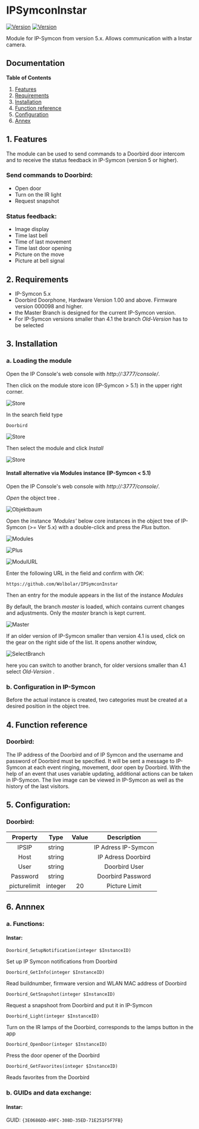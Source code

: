 # IPSymconInstar
[![Version](https://img.shields.io/badge/Symcon-PHPModul-red.svg)](https://www.symcon.de/service/dokumentation/entwicklerbereich/sdk-tools/sdk-php/)
[![Version](https://img.shields.io/badge/Symcon%20Version-5.0%20%3E-green.svg)](https://www.symcon.de/forum/threads/38222-IP-Symcon-5-0-verf%C3%BCgbar)


Module for IP-Symcon from version 5.x. Allows communication with a Instar camera.

## Documentation

**Table of Contents**

1. [Features](#1-features)
2. [Requirements](#2-requirements)
3. [Installation](#3-installation)
4. [Function reference](#4-functionreference)
5. [Configuration](#5-configuration)
6. [Annex](#6-annex)

## 1. Features

The module can be used to send commands to a Doorbird door intercom and to receive the status feedback in IP-Symcon (version 5 or higher).

### Send commands to Doorbird:  

 - Open door 
 - Turn on the IR light
 - Request snapshot

### Status feedback:  

 - Image display
 - Time last bell
 - Time of last movement
 - Time last door opening
 - Picture on the move
 - Picture at bell signal
  

## 2. Requirements

 - IP-Symcon 5.x
 - Doorbird Doorphone, Hardware Version 1.00 and above. Firmware version 000098 and higher.
 - the Master Branch is designed for the current IP-Symcon version.
 - For IP-Symcon versions smaller than 4.1 the branch _Old-Version_ has to be selected

## 3. Installation

### a. Loading the module

Open the IP Console's web console with _http://<IP-Symcon IP>:3777/console/_.

Then click on the module store icon (IP-Symcon > 5.1) in the upper right corner.

![Store](img/store_icon.png?raw=true "open store")

In the search field type

```
Doorbird
```  


![Store](img/module_store_search_en.png?raw=true "module search")

Then select the module and click _Install_

![Store](img/install_en.png?raw=true "install")


#### Install alternative via Modules instance (IP-Symcon < 5.1)

Open the IP Console's web console with _http://<IP-Symcon IP>:3777/console/_.

_Open_ the object tree .

![Objektbaum](img/object_tree.png?raw=true "Objektbaum")	

Open the instance _'Modules'_ below core instances in the object tree of IP-Symcon (>= Ver 5.x) with a double-click and press the _Plus_ button.

![Modules](img/modules.png?raw=true "Modules")	

![Plus](img/plus.png?raw=true "Plus")	

![ModulURL](img/add_module.png?raw=true "Add Module")
 
Enter the following URL in the field and confirm with _OK_:

```
https://github.com/Wolbolar/IPSymconInstar
```  
	         
Then an entry for the module appears in the list of the instance _Modules_

By default, the branch _master_ is loaded, which contains current changes and adjustments.
Only the _master_ branch is kept current.

![Master](img/master.png?raw=true "master") 

If an older version of IP-Symcon smaller than version 4.1 is used, click on the gear on the right side of the list.
It opens another window,

![SelectBranch](img/select_branch_en.png?raw=true "select branch") 

here you can switch to another branch, for older versions smaller than 4.1 select _Old-Version_ .

### b. Configuration in IP-Symcon

Before the actual instance is created, two categories must be created at a desired position in the object tree.


## 4. Function reference

### Doorbird:

The IP address of the Doorbird and of IP Symcon and the username and password of Doorbird must be specified.
It will be sent a message to IP-Symcon at each event ringing, movement, door open by Doorbird.
With the help of an event that uses variable updating, additional actions can be taken in IP-Symcon.
The live image can be viewed in IP-Symcon as well as the history of the last visitors.


## 5. Configuration:

### Doorbird:

| Property    | Type    | Value        | Description                               |
| :---------: | :-----: | :----------: | :---------------------------------------: |
| IPSIP       | string  |              | IP Adress IP-Symcon                       |
| Host        | string  |              | IP Adress Doorbird                        |
| User        | string  |              | Doorbird User                             |
| Password    | string  |              | Doorbird Password                         |
| picturelimit| integer |    20        | Picture Limit                             |






## 6. Annnex

###  a. Functions:

#### Instar:

`Doorbird_SetupNotification(integer $InstanceID)`

Set up IP Symcon notifications from Doorbird

`Doorbird_GetInfo(integer $InstanceID)`

Read buildnumber, firmware version and WLAN MAC address of Doorbird

`Doorbird_GetSnapshot(integer $InstanceID)`

Request a snapshoot from Doorbird and put it in IP-Symcon

`Doorbird_Light(integer $InstanceID)`

Turn on the IR lamps of the Doorbird, corresponds to the lamps button in the app

`Doorbird_OpenDoor(integer $InstanceID)`

Press the door opener of the Doorbird

`Doorbird_GetFavorites(integer $InstanceID)`

Reads favorites from the Doorbird


###  b. GUIDs and data exchange:

#### Instar:

GUID: `{3E0686DD-A9FC-308D-35ED-71E251F5F7FB}` 